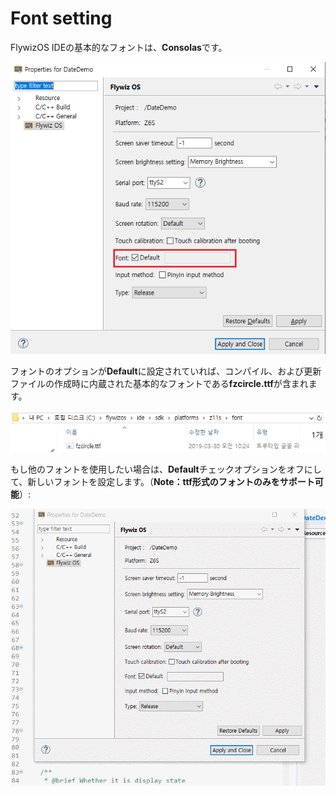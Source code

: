 
# Font setting
FlywizOS IDEの基本的なフォントは、**Consolas**です。

![](images/font_setting.png)

フォントのオプションが**Default**に設定されていれば、コンパイル、および更新ファイルの作成時に内蔵された基本的なフォントである**fzcircle.ttf**が含まれます。

![](images/font_path.png)

もし他のフォントを使用したい場合は、**Default**チェックオプションをオフにして、新しいフォントを設定します。（**Note：ttf形式のフォントのみをサポート可能**）:

![](images/load_ttf.gif)
